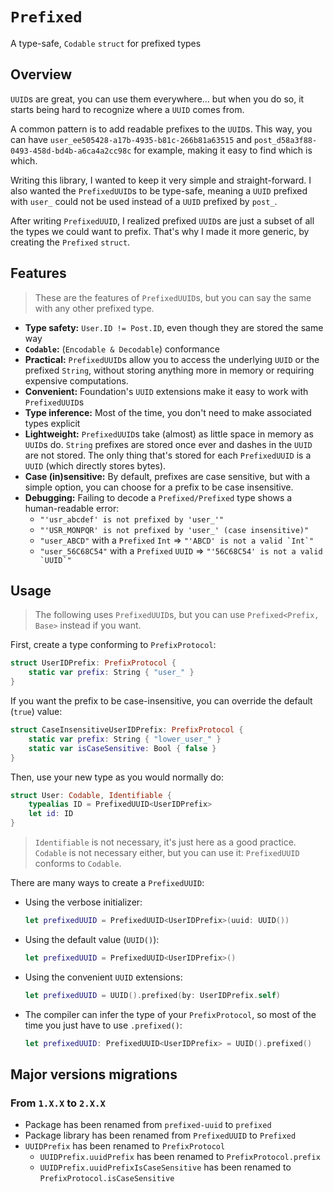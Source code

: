 # ``Prefixed``

A type-safe, `Codable` `struct` for prefixed types

## Overview

`UUID`s are great, you can use them everywhere… but when you do so,
it starts being hard to recognize where a `UUID` comes from.

A common pattern is to add readable prefixes to the `UUID`s.
This way, you can have `user_ee505428-a17b-4935-b81c-266b81a63515`
and `post_d58a3f88-0493-458d-bd4b-a6ca4a2cc98c` for example,
making it easy to find which is which.

Writing this library, I wanted to keep it very simple and straight-forward.
I also wanted the ``PrefixedUUID``s to be type-safe, meaning a `UUID` prefixed with `user_`
could not be used instead of a `UUID` prefixed by `post_`.

After writing `PrefixedUUID`, I realized prefixed `UUID`s are just a subset
of all the types we could want to prefix. That's why I made it more generic,
by creating the ``Prefixed`` `struct`.

## Features

> These are the features of ``PrefixedUUID``s, but you can say the same with any other prefixed type.

- **Type safety:** `User.ID != Post.ID`, even though they are stored the same way
- **`Codable`:** (`Encodable & Decodable`) conformance
- **Practical:** ``PrefixedUUID``s allow you to access the underlying `UUID` or the prefixed `String`,
  without storing anything more in memory or requiring expensive computations.
- **Convenient:** Foundation's `UUID` extensions make it easy to work with ``PrefixedUUID``s
- **Type inference:** Most of the time, you don't need to make associated types explicit
- **Lightweight:** ``PrefixedUUID``s take (almost) as little space in memory as `UUID`s do.
  `String` prefixes are stored once ever and dashes in the `UUID` are not stored.
  The only thing that's stored for each ``PrefixedUUID`` is a `UUID` (which directly stores bytes).
- **Case (in)sensitive:** By default, prefixes are case sensitive, but with a simple option,
  you can choose for a prefix to be case insensitive.
- **Debugging:** Failing to decode a ``Prefixed/Prefixed`` type shows a human-readable error:
  - `"'usr_abcdef' is not prefixed by 'user_'"`
  - `"'USR_MONPQR' is not prefixed by 'user_' (case insensitive)"`
  - `"user_ABCD"` with a `Prefixed` `Int` => <code>"'ABCD' is not a valid \`Int\`"</code>
  - `"user_56C68C54"` with a `Prefixed` `UUID` => <code>"'56C68C54' is not a valid \`UUID\`"</code>

## Usage

> The following uses `PrefixedUUID`s, but you can use `Prefixed<Prefix, Base>` instead if you want.

First, create a type conforming to ``PrefixProtocol``:

```swift
struct UserIDPrefix: PrefixProtocol {
	static var prefix: String { "user_" }
}
```

If you want the prefix to be case-insensitive, you can override the default (`true`) value:

```swift
struct CaseInsensitiveUserIDPrefix: PrefixProtocol {
	static var prefix: String { "lower_user_" }
	static var isCaseSensitive: Bool { false }
}
```

Then, use your new type as you would normally do:

```swift
struct User: Codable, Identifiable {
	typealias ID = PrefixedUUID<UserIDPrefix>
	let id: ID
}
```

> `Identifiable` is not necessary, it's just here as a good practice.
> `Codable` is not necessary either, but you can use it: ``PrefixedUUID`` conforms to `Codable`.

There are many ways to create a ``PrefixedUUID``:

- Using the verbose initializer:
  
  ```swift
  let prefixedUUID = PrefixedUUID<UserIDPrefix>(uuid: UUID())
  ```
  
- Using the default value (`UUID()`):
  
  ```swift
  let prefixedUUID = PrefixedUUID<UserIDPrefix>()
  ```
  
- Using the convenient `UUID` extensions:
  
  ```swift
  let prefixedUUID = UUID().prefixed(by: UserIDPrefix.self)
  ```
  
- The compiler can infer the type of your ``PrefixProtocol``,
  so most of the time you just have to use `.prefixed()`:
  
  ```swift
  let prefixedUUID: PrefixedUUID<UserIDPrefix> = UUID().prefixed()
  ```

## Major versions migrations

### From `1.X.X` to `2.X.X`

- Package has been renamed from `prefixed-uuid` to `prefixed`
- Package library has been renamed from `PrefixedUUID` to `Prefixed`
- `UUIDPrefix` has been renamed to `PrefixProtocol`
	- `UUIDPrefix.uuidPrefix` has been renamed to `PrefixProtocol.prefix`
	- `UUIDPrefix.uuidPrefixIsCaseSensitive` has been renamed to `PrefixProtocol.isCaseSensitive`
